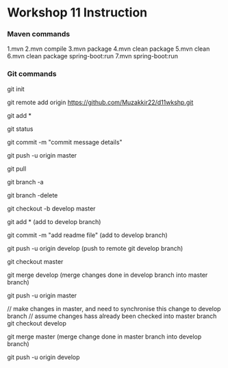 # Workshop 11 Instruction

### Maven commands
1.mvn
2.mvn compile
3.mvn package
4.mvn clean package
5.mvn clean
6.mvn clean package spring-boot:run
7.mvn spring-boot:run

### Git commands
git init

git remote add origin https://github.com/Muzakkir22/d11wkshp.git

git add *

git status

git commit -m "commit message details"

git push -u origin master

git pull

git branch -a

git branch -delete <branch name>

git checkout -b develop master

git add * (add to develop branch)

git commit -m "add readme file" (add to develop branch)

git push -u origin develop (push to remote git develop branch)

git checkout master

git merge develop (merge changes done in develop branch into master branch)

git push -u origin master

// make changes in master, and need to synchronise this change to develop branch
// assume changes hass already been checked into master branch
git checkout develop

git merge master (merge change done in master branch into develop branch)

git push -u origin develop
